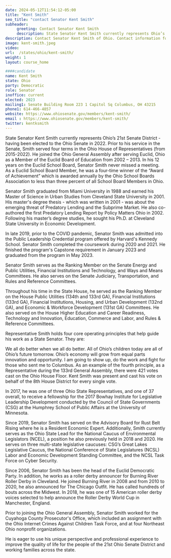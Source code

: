 ```yaml
---
date: 2024-05-12T11:54:12-05:00
title: "Kent Smith"
seo_title: "contact Senator Kent Smith"
subheader:
     greeting: Contact Senator Kent Smith
     description: State Senator Kent Smith currently represents Ohio’s 21st Senate District - having been elected to the Ohio Senate in 2022. Prior to his service in the Senate, Smith served four terms in the Ohio House of Representatives (from 2015-2022). He joined the Ohio General Assembly after serving Euclid, Ohio as a Member of the Euclid Board of Education from 2002 – 2013.
description: Contact Senator Kent Smith of Ohio. Contact information for Kent Smith includes email address, phone number, and mailing address.
image: kent-smith.jpeg
video:
url:  /states/ohio/kent-smith/
weight: 1
layout: course_home

####candidate
name: Kent Smith
state: Ohio
party: Democratic
role: Senator
inoffice: current
elected: 2023
mailing1: Senate Building Room 223 1 Capitol Sq Columbus, OH 43215
phone1: 614-466-4857
website: https://www.ohiosenate.gov/members/kent-smith/
email : https://www.ohiosenate.gov/members/kent-smith/
twitter: kentksmith
---
```


State Senator Kent Smith currently represents Ohio’s 21st Senate District - having been elected to the Ohio Senate in 2022. Prior to his service in the Senate, Smith served four terms in the Ohio House of Representatives (from 2015-2022). He joined the Ohio General Assembly after serving Euclid, Ohio as a Member of the Euclid Board of Education from 2002 – 2013. In his 12 years on the Euclid School Board, Senator Smith never missed a meeting. As a Euclid School Board Member, he was a four-time winner of the “Award of Achievement” which is awarded annually by the Ohio School Boards Association to less than three percent of all School Board Members in Ohio.

Senator Smith graduated from Miami University in 1988 and earned his Master of Science in Urban Studies from Cleveland State University in 2001. His master's degree thesis - which was written in 2001 - was about the emerging threat of Predatory Lending and the Subprime Market. He also co-authored the first Predatory Lending Report by Policy Matters Ohio in 2002. Following his master’s degree studies, he sought his Ph.D. at Cleveland State University in Economic Development.

In late 2019, prior to the COVID pandemic, Senator Smith was admitted into the Public Leadership Credential program offered by Harvard's Kennedy School.  Senator Smith completed the coursework during 2020 and 2021.  He finished the program's Capstone requirement in January 2023 and graduated from the program in May 2023.

Senator Smith serves as the Ranking Member on the Senate Energy and Public Utilities, Financial Institutions and Technology, and Ways and Means Committees. He also serves on the Senate Judiciary, Transportation, and Rules and Reference Committees.

Throughout his time in the State House, he served as the Ranking Member on the House Public Utilities (134th and 133rd GA), Financial Institutions (133rd GA), Financial Institutions, Housing, and Urban Development (132nd GA), and Economic & Workforce Development (131st GA) Committees. He also served on the House Higher Education and Career Readiness, Technology and Innovation, Education, Commerce and Labor, and Rules & Reference Committees.

Representative Smith holds four core operating principles that help guide his work as a State Senator. They are:

We all do better when we all do better.
All of Ohio’s children today are all of Ohio’s future tomorrow.
Ohio’s economy will grow from equal parts innovation and opportunity.
I am going to show up, do the work and fight for those who sent me to Columbus.
As an example of the fourth principle, as a Representative during the 133rd General Assembly, there were 421 votes cast on the Ohio House Floor. Kent Smith was present and cast his vote on behalf of the 8th House District for every single vote.

In 2017, he was one of three Ohio State Representatives, and one of 37 overall, to receive a fellowship for the 2017 Bowhay Institute for Legislative Leadership Development conducted by the Council of State Governments (CSG) at the Humphrey School of Public Affairs at the University of Minnesota.

Since 2019, Senator Smith has served on the Advisory Board for Rust Belt Rising where he is a Resident Economic Expert. Additionally, Smith currently serves as the Ohio State Lead for the National Caucus of Environmental Legislators (NCEL), a position he also previously held in 2018 and 2020. He serves on three multi-state legislative caucuses: CSG’s Great Lakes Legislative Caucus, the National Conference of State Legislatures (NCSL) Labor and Economic Development Standing Committee, and the NCSL Task Force on Cyber Security.

Since 2006, Senator Smith has been the head of the Euclid Democratic Party. In addition, he works as a roller derby announcer for Burning River Roller Derby in Cleveland. He joined Burning River in 2008 and from 2010 to 2020, he also announced for The Chicago Outfit. He has called hundreds of bouts across the Midwest. In 2018, he was one of 15 American roller derby voices selected to help announce the Roller Derby World Cup in Manchester, England.

Prior to joining the Ohio General Assembly, Senator Smith worked for the Cuyahoga County Prosecutor's Office, which included an assignment with the Ohio Internet Crimes Against Children Task Force, and at four Northeast Ohio nonprofit organizations.

He is eager to use his unique perspective and professional experience to improve the quality of life for the people of the 21st Ohio Senate District and working families across the state.
